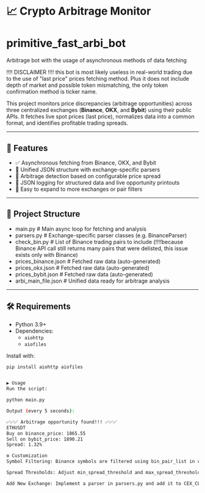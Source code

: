 # 📈 Crypto Arbitrage Monitor
# primitive_fast_arbi_bot
Arbitrage bot with the usage of asynchronous methods of data fetching

‼️‼️ DISCLAIMER ‼️‼️ this bot is most likely useless in real-world trading due to the use of "last price" prices fetching method. Plus it does not include depth of market and possible token mismatching, the only token confirmation method is ticker name. 

This project monitors price discrepancies (arbitrage opportunities) across three centralized exchanges (**Binance**, **OKX**, and **Bybit**) using their public APIs. It fetches live spot prices (last price), normalizes data into a common format, and identifies profitable trading spreads.

---

## 🚀 Features

- ✅ Asynchronous fetching from Binance, OKX, and Bybit
- 🔄 Unified JSON structure with exchange-specific parsers
- 🧠 Arbitrage detection based on configurable price spread
- 📝 JSON logging for structured data and live opportunity printouts
- 🔧 Easy to expand to more exchanges or pair filters

---

## 📂 Project Structure

- main.py # Main async loop for fetching and analysis
- parsers.py # Exchange-specific parser classes (e.g. BinanceParser)
- check_bin.py # List of Binance trading pairs to include (‼️‼️because Binance API call still returns many pairs that were delisted, this issue exists only with Binance)
- prices_binance.json # Fetched raw data (auto-generated)
- prices_okx.json  # Fetched raw data (auto-generated)
- prices_bybit.json  # Fetched raw data (auto-generated)
- arbi_main_file.json # Unified data ready for arbitrage analysis



---

## 🛠️ Requirements

- Python 3.9+
- Dependencies:
  - `aiohttp`
  - `aiofiles`

Install with:

```bash
pip install aiohttp aiofiles


▶️ Usage
Run the script:

python main.py

Output (every 5 seconds):

✅✅✅ Arbitrage opportunity found!!! ✅✅✅
ETHUSDT
Buy on binance_price: 1865.55
Sell on bybit_price: 1890.21
Spread: 1.32%

⚙️ Customization
Symbol Filtering: Binance symbols are filtered using bin_pair_list in check_bin.py

Spread Thresholds: Adjust min_spread_threshold and max_spread_threshold in arb_opportunity()

Add New Exchange: Implement a parser in parsers.py and add it to CEX_CLASSES
